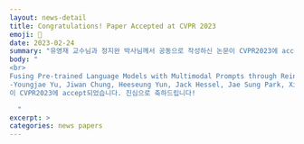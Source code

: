 ```yaml
---
layout: news-detail
title: Congratulations! Paper Accepted at CVPR 2023
emoji: 🎉
date: 2023-02-24
summary: "유영재 교수님과 정지완 박사님께서 공동으로 작성하신 논문이 CVPR2023에 accept되었습니다."
body: "
<br>
Fusing Pre-trained Language Models with Multimodal Prompts through Reinforcement Learning<br>
-Youngjae Yu, Jiwan Chung, Heeseung Yun, Jack Hessel, Jae Sung Park, Ximing Lu, Prithviraj Ammanabrolu, Rowan Zellers, Ronan Le Bras, Gunhee Kim, Yejin Choi<br>
이 CVPR2023에 accept되었습니다. 진심으로 축하드립니다!

  "
excerpt: >
categories: news papers
---
```

